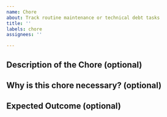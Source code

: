 ```yaml
---
name: Chore
about: Track routine maintenance or technical debt tasks
title: ''
labels: chore
assignees: ''

---
```


## Description of the Chore (optional)


## Why is this chore necessary? (optional)


## Expected Outcome (optional)

